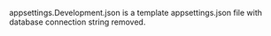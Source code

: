 appsettings.Development.json is a template appsettings.json file with database connection string removed.
